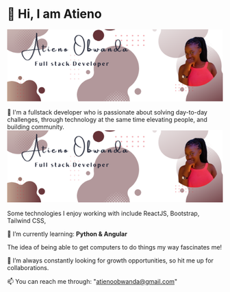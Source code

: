 # 👋 Hi, I am **Atieno** 
![Alt text](/gitCover.png?raw=true "Banner showing Atieno")


💞️ I'm a fullstack developer who is passionate about solving day-to-day challenges, through technology at the same time elevating people, and building community.  </br>
<a href="url"><img src="/gitCover.png" width="900px" ></a>

Some technologies I enjoy working with include ReactJS, Bootstrap, Tailwind CSS, </br>

🌱 I’m currently learning: **Python & Angular** </br>

The idea of being able to get computers to do things my way fascinates me! </br>
 
👀 I’m  always constantly looking for growth opportunities, so hit me up for collaborations.  </br>

📫 You can reach me through: "atienoobwanda@gmail.com"

<!---
AtienoObwanda/AtienoObwanda is a ✨ special ✨ repository because its `README.md` (this file) appears on your GitHub profile.
You can click the Preview link to take a look at your changes.
--->
